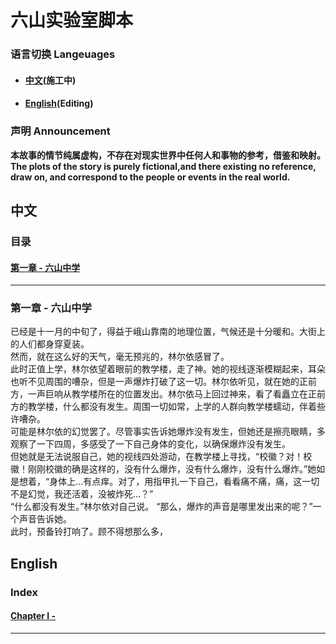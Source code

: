 # 六山实验室脚本
### 语言切换 Langeuages
* #### [中文](#ChineseV)(施工中)
* #### [English](#EnglishV)(Editing)
### 声明 Announcement
**本故事的情节纯属虚构，不存在对现实世界中任何人和事物的参考，借鉴和映射。**  
**The plots of the story is purely fictional,and there existing no reference, draw on, and correspond to the people or events in the real world.**
<a id="ChineseV"></a>
## 中文  
### 目录
#### [第一章 - 六山中学](#第一章)
***
<a id="第一章"></a>
### 第一章 - 六山中学
已经是十一月的中旬了，得益于峨山靠南的地理位置，气候还是十分暖和。大街上的人们都身穿夏装。  
然而，就在这么好的天气，毫无预兆的，林尔依感冒了。  
此时正值上学，林尔依望着眼前的教学楼，走了神。她的视线逐渐模糊起来，耳朵也听不见周围的嘈杂，但是一声爆炸打破了这一切。林尔依听见，就在她的正前方，一声巨响从教学楼所在的位置发出。林尔依马上回过神来，看了看矗立在正前方的教学楼，什么都没有发生。周围一切如常，上学的人群向教学楼蠕动，伴着些许嘈杂。  
可能是林尔依的幻觉罢了。尽管事实告诉她爆炸没有发生，但她还是擦亮眼睛，多观察了一下四周，多感受了一下自己身体的变化，以确保爆炸没有发生。  
但她就是无法说服自己，她的视线四处游动，在教学楼上寻找，“校徽？对！校徽！刚刚校徽的确是这样的，没有什么爆炸，没有什么爆炸，没有什么爆炸。”她如是想着，“身体上...有点痒。对了，用指甲扎一下自己，看看痛不痛，痛，这一切不是幻觉，我还活着，没被炸死...？”  
“什么都没有发生。”林尔依对自己说。
“那么，爆炸的声音是哪里发出来的呢？”一个声音告诉她。  
此时，预备铃打响了。顾不得想那么多，
<a id="EnglishV"></a>
## English  
### Index
#### [Chapter I - ](#chapterI)
***
<a id="chapterI"></a>
